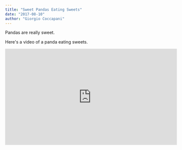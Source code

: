 ```yaml
---
title: "Sweet Pandas Eating Sweets"
date: "2017-08-10"
author: "Giorgio Coccapani"
---
```


Pandas are really sweet.

Here's a video of a panda eating sweets.

<iframe width="560" height="315" src="https://www.youtube.com/embed/4n0xNbfJLR8" frameborder="0" allowfullscreen></iframe>